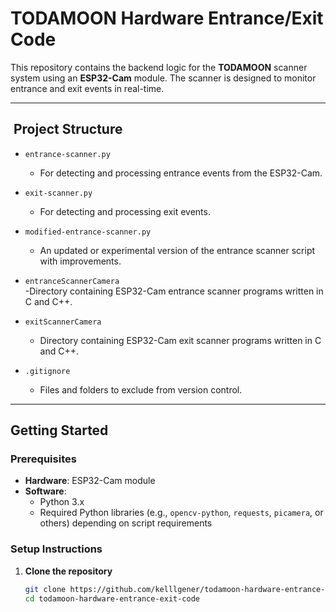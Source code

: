 # TODAMOON Hardware Entrance/Exit Code

This repository contains the backend logic for the **TODAMOON** scanner system using an **ESP32-Cam** module. The scanner is designed to monitor entrance and exit events in real-time.

---

## ​ Project Structure

- `entrance-scanner.py`  
  - For detecting and processing entrance events from the ESP32-Cam.

- `exit-scanner.py`  
  - For detecting and processing exit events.

- `modified-entrance-scanner.py`  
  - An updated or experimental version of the entrance scanner script with improvements.
 
- `entranceScannerCamera`  
  -Directory containing ESP32-Cam entrance scanner programs written in C and C++.

- `exitScannerCamera`  
  - Directory containing ESP32-Cam exit scanner programs written in C and C++.

- `.gitignore`  
  - Files and folders to exclude from version control.

---

##  Getting Started

### Prerequisites

- **Hardware**: ESP32-Cam module
- **Software**:
  - Python 3.x
  - Required Python libraries (e.g., `opencv-python`, `requests`, `picamera`, or others) depending on script requirements

### Setup Instructions

1. **Clone the repository**  
   ```bash
   git clone https://github.com/kelllgener/todamoon-hardware-entrance-exit-code.git
   cd todamoon-hardware-entrance-exit-code

